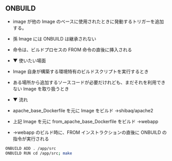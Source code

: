 ## ONBUILD
* image が他の Image のベースに使用されたときに発動するトリガーを追加する。




* 孫 Image には ONBUILD は継承されない


* 命令は、ビルドプロセスの FROM 命令の直後に挿入される






* ▼ 使いたい場面
* Image 自身が構築する環境特有のビルドスクリプトを実行するとき

* ある場所から追加するソースコードが必要だけれども、まだそれを利用できない Image を取り扱うとき




* ▼ 流れ
* apache_base_Dockerfile を元に Image をビルド →shibaq/apache2


* 上記 Image を元に from_apache_base_Dockerfile をビルド →webapp



* →webapp のビルド時に、FROM インストラクションの直後に ONBUILD の指令が実行される
```sh
ONBUILD ADD . /app/src
ONBUILD RUN cd /app/src; make
```
